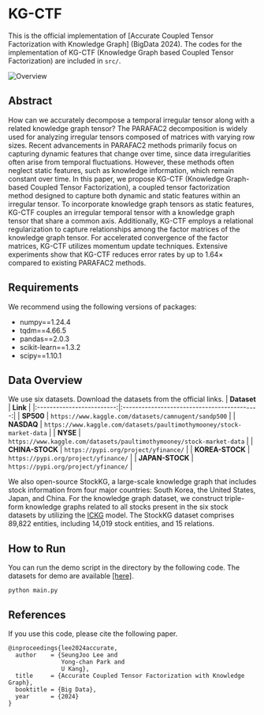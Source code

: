 # KG-CTF

This is the official implementation of [Accurate Coupled Tensor Factorization with Knowledge Graph] (BigData 2024). 
The codes for the implementation of KG-CTF (Knowledge Graph based Coupled Tensor Factorization) are included in `src/`.

![Overview]()

## Abstract

How can we accurately decompose a temporal irregular tensor along with a related knowledge graph tensor? The PARAFAC2 decomposition is widely used for analyzing irregular tensors composed of matrices with varying row sizes. Recent advancements in PARAFAC2 methods primarily focus on capturing dynamic features that change over time, since data irregularities often arise from temporal fluctuations. However, these methods often neglect static features, such as knowledge information, which remain constant over time. 
In this paper, we propose KG-CTF (Knowledge Graph-based Coupled Tensor Factorization), a coupled tensor factorization method designed to capture both dynamic and static features within an irregular tensor. To incorporate knowledge graph tensors as static features, KG-CTF couples an irregular temporal tensor with a knowledge graph tensor that share a common axis. Additionally, KG-CTF employs a relational regularization to capture relationships among the factor matrices of the knowledge graph tensor. For accelerated convergence of the factor matrices, KG-CTF utilizes momentum update techniques. Extensive experiments show that KG-CTF reduces error rates by up to 1.64× compared to existing PARAFAC2 methods.

## Requirements
We recommend using the following versions of packages:
- numpy==1.24.4
- tqdm==4.66.5
- pandas==2.0.3
- scikit-learn==1.3.2
- scipy==1.10.1

## Data Overview
We use six datasets.
Download the datasets from the official links.
|        **Dataset**        |                  **Link**                   |
|:-------------------------:|:-------------------------------------------:|
|       **SP500**        |           `https://www.kaggle.com/datasets/camnugent/sandp500`           |
|       **NASDAQ**        |           `https://www.kaggle.com/datasets/paultimothymooney/stock-market-data`           |
|       **NYSE**        |           `https://www.kaggle.com/datasets/paultimothymooney/stock-market-data`           |
|       **CHINA-STOCK**        |           `https://pypi.org/project/yfinance/`           |
|       **KOREA-STOCK**        |           `https://pypi.org/project/yfinance/`           |
|       **JAPAN-STOCK**        |           `https://pypi.org/project/yfinance/`           |

We also open-source StockKG, a large-scale knowledge graph that includes stock information from four major countries: South Korea, the United States, Japan, and China. For the knowledge graph dataset, we construct triple-form knowledge graphs related to all stocks present in the six stock datasets by utilizing the [ICKG](https://github.com/xiaohui-victor-li/FinDKG) model. The StockKG dataset comprises 89,822 entities, including 14,019 stock entities, and 15 relations.

## How to Run
You can run the demo script in the directory by the following code. The datasets for demo are available [[here]](https://drive.google.com/file/d/1-6AksJC0c4mHRoihVc_-hjbcF1M15hYZ/view?usp=drive_link).
```
python main.py
```

## References

If you use this code, please cite the following paper.
~~~
@inproceedings{lee2024accurate,
  author    = {SeungJoo Lee and
               Yong-chan Park and
               U Kang},
  title     = {Accurate Coupled Tensor Factorization with Knowledge Graph},
  booktitle = {Big Data},
  year      = {2024}
}
~~~

